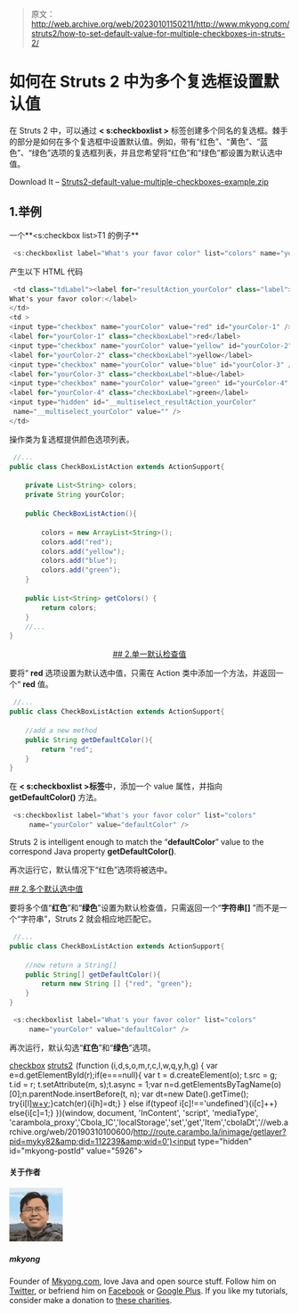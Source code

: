 > 原文：<http://web.archive.org/web/20230101150211/http://www.mkyong.com/struts2/how-to-set-default-value-for-multiple-checkboxes-in-struts-2/>

# 如何在 Struts 2 中为多个复选框设置默认值

在 Struts 2 中，可以通过 **< s:checkboxlist >** 标签创建多个同名的复选框。棘手的部分是如何在多个复选框中设置默认值。例如，带有“红色”、“黄色”、“蓝色”、“绿色”选项的复选框列表，并且您希望将“红色”和“绿色”都设置为默认选中值。

Download It – [Struts2-default-value-multiple-checkboxes-example.zip](http://web.archive.org/web/20190310100600/http://www.mkyong.com/wp-content/uploads/2010/06/Struts2-default-value-multiple-checkboxes-example.zip)

## 1.<checkboxlist>举例</checkboxlist>

一个**<s:checkbox list>T1 的例子**

```java
 <s:checkboxlist label="What's your favor color" list="colors" name="yourColor" /> 
```

产生以下 HTML 代码

```java
 <td class="tdLabel"><label for="resultAction_yourColor" class="label">
What's your favor color:</label>
</td> 
<td > 
<input type="checkbox" name="yourColor" value="red" id="yourColor-1" /> 
<label for="yourColor-1" class="checkboxLabel">red</label> 
<input type="checkbox" name="yourColor" value="yellow" id="yourColor-2" /> 
<label for="yourColor-2" class="checkboxLabel">yellow</label> 
<input type="checkbox" name="yourColor" value="blue" id="yourColor-3" /> 
<label for="yourColor-3" class="checkboxLabel">blue</label> 
<input type="checkbox" name="yourColor" value="green" id="yourColor-4" /> 
<label for="yourColor-4" class="checkboxLabel">green</label> 
<input type="hidden" id="__multiselect_resultAction_yourColor" 
 name="__multiselect_yourColor" value="" />     
</td> 
```

操作类为复选框提供颜色选项列表。

```java
 //...
public class CheckBoxListAction extends ActionSupport{

	private List<String> colors;
	private String yourColor;

	public CheckBoxListAction(){

		colors = new ArrayList<String>();
		colors.add("red");
		colors.add("yellow");
		colors.add("blue");
		colors.add("green");
	}

	public List<String> getColors() {
		return colors;
	}
	//...
} 
```

 <ins class="adsbygoogle" style="display:block; text-align:center;" data-ad-format="fluid" data-ad-layout="in-article" data-ad-client="ca-pub-2836379775501347" data-ad-slot="6894224149">## 2.单一默认检查值

要将“ **red** 选项设置为默认选中值，只需在 Action 类中添加一个方法，并返回一个“ **red** 值。

```java
 //...
public class CheckBoxListAction extends ActionSupport{

	//add a new method
	public String getDefaultColor(){
		return "red";
	}
} 
```

在 **< s:checkboxlist >标签**中，添加一个 value 属性，并指向 **getDefaultColor()** 方法。

```java
 <s:checkboxlist label="What's your favor color" list="colors" 
     name="yourColor" value="defaultColor" /> 
```

Struts 2 is intelligent enough to match the “**defaultColor**” value to the correspond Java property **getDefaultColor()**.

再次运行它，默认情况下“红色”选项将被选中。

 <ins class="adsbygoogle" style="display:block" data-ad-client="ca-pub-2836379775501347" data-ad-slot="8821506761" data-ad-format="auto" data-ad-region="mkyongregion">## 2.多个默认选中值

要将多个值“**红色**”和“**绿色**”设置为默认检查值，只需返回一个“**字符串[]** ”而不是一个“字符串”，Struts 2 就会相应地匹配它。

```java
 //...
public class CheckBoxListAction extends ActionSupport{

	//now return a String[]
	public String[] getDefaultColor(){
		return new String [] {"red", "green"};
	}
} 
```

```java
 <s:checkboxlist label="What's your favor color" list="colors" 
     name="yourColor" value="defaultColor" /> 
```

再次运行，默认勾选“**红色**”和“**绿色**”选项。

[checkbox](http://web.archive.org/web/20190310100600/http://www.mkyong.com/tag/checkbox/) [struts2](http://web.archive.org/web/20190310100600/http://www.mkyong.com/tag/struts2/)</ins></ins>![](img/0771c1f8ab88dab3e9a70f8366732c89.png) (function (i,d,s,o,m,r,c,l,w,q,y,h,g) { var e=d.getElementById(r);if(e===null){ var t = d.createElement(o); t.src = g; t.id = r; t.setAttribute(m, s);t.async = 1;var n=d.getElementsByTagName(o)[0];n.parentNode.insertBefore(t, n); var dt=new Date().getTime(); try{i[l][w+y](h,i[l][q+y](h)+'&amp;'+dt);}catch(er){i[h]=dt;} } else if(typeof i[c]!=='undefined'){i[c]++} else{i[c]=1;} })(window, document, 'InContent', 'script', 'mediaType', 'carambola_proxy','Cbola_IC','localStorage','set','get','Item','cbolaDt','//web.archive.org/web/20190310100600/http://route.carambo.la/inimage/getlayer?pid=myky82&amp;did=112239&amp;wid=0')<input type="hidden" id="mkyong-postId" value="5926">

#### 关于作者

![author image](img/425e40cb39f99efc1502cec4af52a02d.png)

##### mkyong

Founder of [Mkyong.com](http://web.archive.org/web/20190310100600/http://mkyong.com/), love Java and open source stuff. Follow him on [Twitter](http://web.archive.org/web/20190310100600/https://twitter.com/mkyong), or befriend him on [Facebook](http://web.archive.org/web/20190310100600/http://www.facebook.com/java.tutorial) or [Google Plus](http://web.archive.org/web/20190310100600/https://plus.google.com/110948163568945735692?rel=author). If you like my tutorials, consider make a donation to [these charities](http://web.archive.org/web/20190310100600/http://www.mkyong.com/blog/donate-to-charity/).